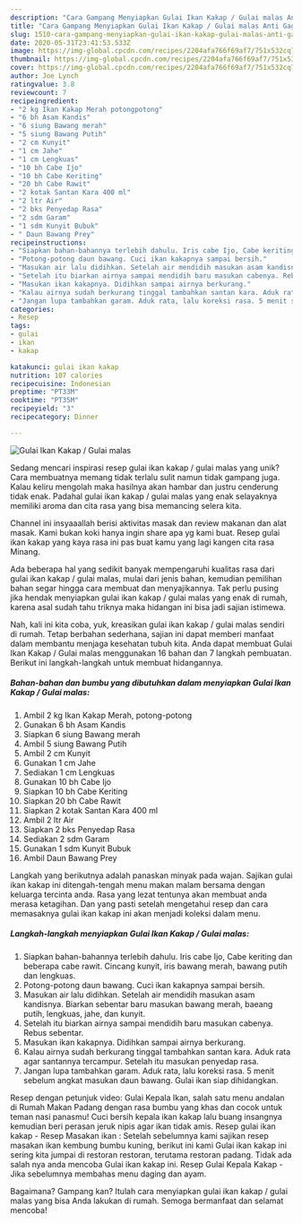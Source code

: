```yaml
---
description: "Cara Gampang Menyiapkan Gulai Ikan Kakap / Gulai malas Anti Gagal"
title: "Cara Gampang Menyiapkan Gulai Ikan Kakap / Gulai malas Anti Gagal"
slug: 1510-cara-gampang-menyiapkan-gulai-ikan-kakap-gulai-malas-anti-gagal
date: 2020-05-31T23:41:53.533Z
image: https://img-global.cpcdn.com/recipes/2204afa766f69af7/751x532cq70/gulai-ikan-kakap-gulai-malas-foto-resep-utama.jpg
thumbnail: https://img-global.cpcdn.com/recipes/2204afa766f69af7/751x532cq70/gulai-ikan-kakap-gulai-malas-foto-resep-utama.jpg
cover: https://img-global.cpcdn.com/recipes/2204afa766f69af7/751x532cq70/gulai-ikan-kakap-gulai-malas-foto-resep-utama.jpg
author: Joe Lynch
ratingvalue: 3.8
reviewcount: 7
recipeingredient:
- "2 kg Ikan Kakap Merah potongpotong"
- "6 bh Asam Kandis"
- "6 siung Bawang merah"
- "5 siung Bawang Putih"
- "2 cm Kunyit"
- "1 cm Jahe"
- "1 cm Lengkuas"
- "10 bh Cabe Ijo"
- "10 bh Cabe Keriting"
- "20 bh Cabe Rawit"
- "2 kotak Santan Kara 400 ml"
- "2 ltr Air"
- "2 bks Penyedap Rasa"
- "2 sdm Garam"
- "1 sdm Kunyit Bubuk"
- " Daun Bawang Prey"
recipeinstructions:
- "Siapkan bahan-bahannya terlebih dahulu. Iris cabe Ijo, Cabe keriting dan beberapa cabe rawit. Cincang kunyit, iris bawang merah, bawang putih dan lengkuas."
- "Potong-potong daun bawang. Cuci ikan kakapnya sampai bersih."
- "Masukan air lalu didihkan. Setelah air mendidih masukan asam kandisnya. Biarkan sebentar baru masukan bawang merah, baeang putih, lengkuas, jahe, dan kunyit."
- "Setelah itu biarkan airnya sampai mendidih baru masukan cabenya. Rebus sebentar."
- "Masukan ikan kakapnya. Didihkan sampai airnya berkurang."
- "Kalau airnya sudah berkurang tinggal tambahkan santan kara. Aduk rata agar santannya tercampur. Setelah itu masukan penyedap rasa."
- "Jangan lupa tambahkan garam. Aduk rata, lalu koreksi rasa. 5 menit sebelum angkat masukan daun bawang. Gulai ikan siap dihidangkan."
categories:
- Resep
tags:
- gulai
- ikan
- kakap

katakunci: gulai ikan kakap 
nutrition: 107 calories
recipecuisine: Indonesian
preptime: "PT33M"
cooktime: "PT35M"
recipeyield: "3"
recipecategory: Dinner

---
```



![Gulai Ikan Kakap / Gulai malas](https://img-global.cpcdn.com/recipes/2204afa766f69af7/751x532cq70/gulai-ikan-kakap-gulai-malas-foto-resep-utama.jpg)

Sedang mencari inspirasi resep gulai ikan kakap / gulai malas yang unik? Cara membuatnya memang tidak terlalu sulit namun tidak gampang juga. Kalau keliru mengolah maka hasilnya akan hambar dan justru cenderung tidak enak. Padahal gulai ikan kakap / gulai malas yang enak selayaknya memiliki aroma dan cita rasa yang bisa memancing selera kita.

Channel ini insyaaallah berisi aktivitas masak dan review makanan dan alat masak. Kami bukan koki hanya ingin share apa yg kami buat. Resep gulai ikan kakap yang kaya rasa ini pas buat kamu yang lagi kangen cita rasa Minang.

Ada beberapa hal yang sedikit banyak mempengaruhi kualitas rasa dari gulai ikan kakap / gulai malas, mulai dari jenis bahan, kemudian pemilihan bahan segar hingga cara membuat dan menyajikannya. Tak perlu pusing jika hendak menyiapkan gulai ikan kakap / gulai malas yang enak di rumah, karena asal sudah tahu triknya maka hidangan ini bisa jadi sajian istimewa.


Nah, kali ini kita coba, yuk, kreasikan gulai ikan kakap / gulai malas sendiri di rumah. Tetap berbahan sederhana, sajian ini dapat memberi manfaat dalam membantu menjaga kesehatan tubuh kita. Anda dapat membuat Gulai Ikan Kakap / Gulai malas menggunakan 16 bahan dan 7 langkah pembuatan. Berikut ini langkah-langkah untuk membuat hidangannya.

<!--inarticleads1-->

##### Bahan-bahan dan bumbu yang dibutuhkan dalam menyiapkan Gulai Ikan Kakap / Gulai malas:

1. Ambil 2 kg Ikan Kakap Merah, potong-potong
1. Gunakan 6 bh Asam Kandis
1. Siapkan 6 siung Bawang merah
1. Ambil 5 siung Bawang Putih
1. Ambil 2 cm Kunyit
1. Gunakan 1 cm Jahe
1. Sediakan 1 cm Lengkuas
1. Gunakan 10 bh Cabe Ijo
1. Siapkan 10 bh Cabe Keriting
1. Siapkan 20 bh Cabe Rawit
1. Siapkan 2 kotak Santan Kara 400 ml
1. Ambil 2 ltr Air
1. Siapkan 2 bks Penyedap Rasa
1. Sediakan 2 sdm Garam
1. Gunakan 1 sdm Kunyit Bubuk
1. Ambil  Daun Bawang Prey


Langkah yang berikutnya adalah panaskan minyak pada wajan. Sajikan gulai ikan kakap ini ditengah-tengah menu makan malam bersama dengan keluarga tercinta anda. Rasa yang lezat tentunya akan membuat anda merasa ketagihan. Dan yang pasti setelah mengetahui resep dan cara memasaknya gulai ikan kakap ini akan menjadi koleksi dalam menu. 

<!--inarticleads2-->

##### Langkah-langkah menyiapkan Gulai Ikan Kakap / Gulai malas:

1. Siapkan bahan-bahannya terlebih dahulu. Iris cabe Ijo, Cabe keriting dan beberapa cabe rawit. Cincang kunyit, iris bawang merah, bawang putih dan lengkuas.
1. Potong-potong daun bawang. Cuci ikan kakapnya sampai bersih.
1. Masukan air lalu didihkan. Setelah air mendidih masukan asam kandisnya. Biarkan sebentar baru masukan bawang merah, baeang putih, lengkuas, jahe, dan kunyit.
1. Setelah itu biarkan airnya sampai mendidih baru masukan cabenya. Rebus sebentar.
1. Masukan ikan kakapnya. Didihkan sampai airnya berkurang.
1. Kalau airnya sudah berkurang tinggal tambahkan santan kara. Aduk rata agar santannya tercampur. Setelah itu masukan penyedap rasa.
1. Jangan lupa tambahkan garam. Aduk rata, lalu koreksi rasa. 5 menit sebelum angkat masukan daun bawang. Gulai ikan siap dihidangkan.


Resep dengan petunjuk video: Gulai Kepala Ikan, salah satu menu andalan di Rumah Makan Padang dengan rasa bumbu yang khas dan cocok untuk teman nasi panasmu! Cuci bersih kepala ikan kakap lalu buang insangnya kemudian beri perasan jeruk nipis agar ikan tidak amis. Resep gulai ikan kakap - Resep Masakan ikan : Setelah sebelumnya kami sajikan resep masakan ikan kembung bumbu kuning, berikut ini kami Gulai ikan kakap ini sering kita jumpai di restoran restoran, terutama restoran padang. Tidak ada salah nya anda mencoba Gulai ikan kakap ini. Resep Gulai Kepala Kakap - Jika sebelumnya membahas menu daging dan ayam. 

Bagaimana? Gampang kan? Itulah cara menyiapkan gulai ikan kakap / gulai malas yang bisa Anda lakukan di rumah. Semoga bermanfaat dan selamat mencoba!
